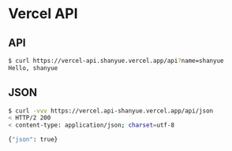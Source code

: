 # Vercel API

## API

``` bash
$ curl https://vercel-api.shanyue.vercel.app/api?name=shanyue
Hello, shanyue
```

## JSON

``` bash
$ curl -vvv https://vercel.api-shanyue.vercel.app/api/json
< HTTP/2 200
< content-type: application/json; charset=utf-8

{"json": true}
```
